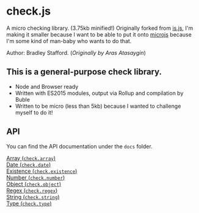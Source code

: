 # check.js

A micro checking library. (3.75kb minified!)
Originally forked from [is.js](https://arasatasaygin.github.io/is.js/), I'm making it smaller because I want to be able to put it onto [microjs](http://microjs.com/) because I'm some kind of man-baby who wants to do that.  

Author: Bradley Stafford.
(_Originally by Aras Atasaygin_)

## This is a general-purpose check library.
- Node and Browser ready
- Written with ES2015 modules, output via Rollup and compilation by Buble
- Written to be micro (less than 5kb) because I wanted to challenge myself to do it!

## API

You can find the API documentation under the `docs` folder. 

[Array (`check.array`)](docs/check.array.md)  
[Date (`check.date`)](docs/check.date.md)  
[Existence (`check.existence`)](docs/check.existence.md)  
[Number (`check.number`)](docs/check.number.md)  
[Object (`check.object`)](docs/check.object.md)  
[Regex (`check.regex`)](docs/check.regex.md)  
[String (`check.string`)](docs/check.string.md)  
[Type (`check.type`)](docs/check.type.md)  